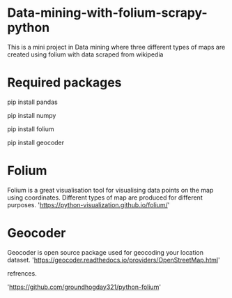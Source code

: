 # Data-mining-with-folium-scrapy-python
This is a mini project in Data mining where three different types of maps are created using folium with data scraped from wikipedia

# Required packages
pip install pandas

pip install numpy

pip install folium

pip install geocoder

# Folium
Folium is a great visualisation tool for visualising data points on the map using coordinates. Different types of map are produced for different purposes.
'https://python-visualization.github.io/folium/'

# Geocoder
Geocoder is open source package used for geocoding your location dataset.
'https://geocoder.readthedocs.io/providers/OpenStreetMap.html'

refrences.

'https://github.com/groundhogday321/python-folium'
